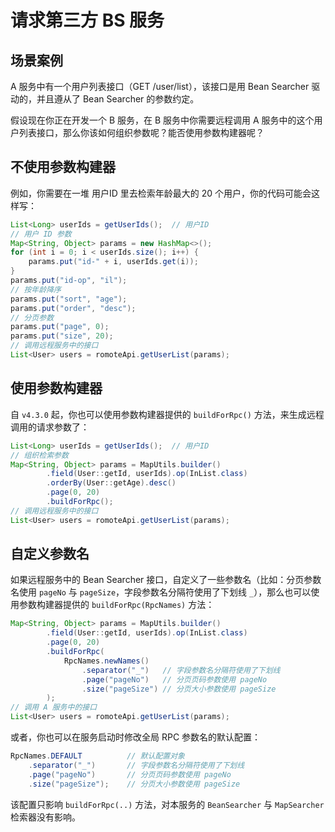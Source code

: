 # 请求第三方 BS 服务

## 场景案例

A 服务中有一个用户列表接口（GET /user/list），该接口是用 Bean Searcher 驱动的，并且遵从了 Bean Searcher 的参数约定。

假设现在你正在开发一个 B 服务，在 B 服务中你需要远程调用 A 服务中的这个用户列表接口，那么你该如何组织参数呢？能否使用参数构建器呢？

## 不使用参数构建器

例如，你需要在一堆 用户ID 里去检索年龄最大的 20 个用户，你的代码可能会这样写：

```java
List<Long> userIds = getUserIds();  // 用户ID
// 用户 ID 参数
Map<String, Object> params = new HashMap<>();
for (int i = 0; i < userIds.size(); i++) {
    params.put("id-" + i, userIds.get(i));
}
params.put("id-op", "il");
// 按年龄降序
params.put("sort", "age");
params.put("order", "desc");
// 分页参数
params.put("page", 0);
params.put("size", 20);
// 调用远程服务中的接口
List<User> users = romoteApi.getUserList(params);
```

## 使用参数构建器

自 `v4.3.0` 起，你也可以使用参数构建器提供的 `buildForRpc()` 方法，来生成远程调用的请求参数了：

```java
List<Long> userIds = getUserIds();  // 用户ID
// 组织检索参数
Map<String, Object> params = MapUtils.builder()
        .field(User::getId, userIds).op(InList.class)
        .orderBy(User::getAge).desc()
        .page(0, 20)
        .buildForRpc();
// 调用远程服务中的接口
List<User> users = romoteApi.getUserList(params);
```

## 自定义参数名

如果远程服务中的 Bean Searcher 接口，自定义了一些参数名（比如：分页参数名使用 `pageNo` 与 `pageSize`，字段参数名分隔符使用了下划线 `_`），那么也可以使用参数构建器提供的 `buildForRpc(RpcNames)` 方法：

```java
Map<String, Object> params = MapUtils.builder()
        .field(User::getId, userIds).op(InList.class)
        .page(0, 20)
        .buildForRpc(
            RpcNames.newNames()
                .separator("_")   // 字段参数名分隔符使用了下划线
                .page("pageNo")   // 分页页码参数使用 pageNo
                .size("pageSize") // 分页大小参数使用 pageSize
        );
// 调用 A 服务中的接口
List<User> users = romoteApi.getUserList(params);
```

或者，你也可以在服务启动时修改全局 RPC 参数名的默认配置：

```java
RpcNames.DEFAULT          // 默认配置对象
    .separator("_")       // 字段参数名分隔符使用了下划线
    .page("pageNo")       // 分页页码参数使用 pageNo
    .size("pageSize");    // 分页大小参数使用 pageSize
```

该配置只影响 `buildForRpc(..)` 方法，对本服务的 `BeanSearcher` 与 `MapSearcher` 检索器没有影响。
